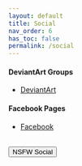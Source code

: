 ```yaml
---
layout: default
title: Social
nav_order: 6
has_toc: false
permalink: /social
---
```


<!-- 
{: .note }
> {: .opaque }
> 
>
> 
-->

<div class="w3-card">
<div class="responsive">
<h4>DeviantArt Groups</h4>
<ul>
    <li><a href="https://www.deviantart.com/the-back-room" target="_blank">DeviantArt</a></li>
</ul>
<h4>Facebook Pages</h4>
<ul>
    <li><a href="https://www.facebook.com/profile.php?id=61572245999615" target="_blank">Facebook</a></li>
</ul>
</div>
</div>
<!-- ////////////////////////////////////////////////////////////////////////////////////////////////////////////////////// -->
<br />
<a href="/social/nsfw">
<button type="button" name="button" class="btn">NSFW Social</button></a> 
<br />
<!-- ////////////////////////////////////////////////////////////////////////////////////////////////////////////////////// -->